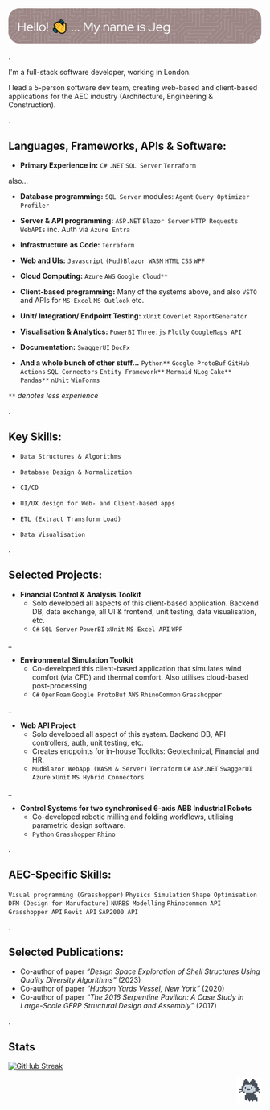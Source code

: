 <picture>
<img src="github-header-2.png"/>
</picture>

.

I'm a full-stack software developer, working in London.

I lead a 5-person software dev team, creating web-based and client-based applications for the AEC industry (Architecture, Engineering & Construction). 

.

## Languages, Frameworks, APIs & Software:

- **Primary Experience in:** `C#` `.NET` `SQL Server` `Terraform`

also...

- **Database programming:** `SQL Server` modules: `Agent` `Query Optimizer` `Profiler`

- **Server & API programming:** `ASP.NET` `Blazor Server` `HTTP Requests` `WebAPIs` inc. Auth via `Azure Entra`

- **Infrastructure as Code:** `Terraform`

- **Web and UIs:** `Javascript` `(Mud)Blazor WASM` `HTML` `CSS` `WPF` 

- **Cloud Computing:** `Azure` `AWS` `Google Cloud**`

- **Client-based programming:** Many of the systems above, and also `VSTO` and APIs for `MS Excel` `MS Outlook` etc.

- **Unit/ Integration/ Endpoint Testing:** `xUnit` `Coverlet` `ReportGenerator` 

- **Visualisation & Analytics:** `PowerBI` `Three.js` `Plotly` `GoogleMaps API`

- **Documentation:** `SwaggerUI` `DocFx` 

- **And a whole bunch of other stuff...** `Python**` `Google ProtoBuf` `GitHub Actions` `SQL Connectors` `Entity Framework**` `Mermaid` `NLog` `Cake**` `Pandas**` `nUnit` `WinForms`

`**` _denotes less experience_

.

## Key Skills:

- `Data Structures & Algorithms`

- `Database Design & Normalization`

- `CI/CD`

- `UI/UX design for Web- and Client-based apps`

- `ETL (Extract Transform Load)`

- `Data Visualisation`

.

## Selected Projects:

- **Financial Control & Analysis Toolkit**
    - Solo developed all aspects of this client-based application. Backend DB, data exchange, all UI & frontend, unit testing, data visualisation, etc.
    - `C#` `SQL Server` `PowerBI` `xUnit` `MS Excel API` `WPF`  

_
  
- **Environmental Simulation Toolkit**
    - Co-developed this client-based application that simulates wind comfort (via CFD) and thermal comfort. Also utilises cloud-based post-processing.
    - `C#` `OpenFoam` `Google ProtoBuf` `AWS` `RhinoCommon` `Grasshopper`

_

- **Web API Project**
    - Solo developed all aspect of this system. Backend DB, API controllers, auth, unit testing, etc.
    - Creates endpoints for in-house Toolkits: Geotechnical, Financial and HR.
    - `MudBlazor WebApp (WASM & Server)` `Terraform` `C#` `ASP.NET` `SwaggerUI` `Azure` `xUnit` `MS Hybrid Connectors`

_

- **Control Systems for two synchronised 6-axis ABB Industrial Robots**
    - Co-developed robotic milling and folding workflows, utilising parametric design software.
    - `Python` `Grasshopper` `Rhino`

.

## AEC-Specific Skills: 

`Visual programming (Grasshopper)` `Physics Simulation` `Shape Optimisation` `DFM (Design for Manufacture)` `NURBS Modelling` `Rhinocommon API` `Grasshopper API` `Revit API` `SAP2000 API`

.

## Selected Publications:

- Co-author of paper _“Design Space Exploration of Shell Structures Using Quality Diversity Algorithms”_ (2023)
- Co-author of paper _“Hudson Yards Vessel, New York”_ (2020)
- Co-author of paper _“The 2016 Serpentine Pavilion: A Case Study in Large-Scale GFRP Structural Design and Assembly”_ (2017)

.

## Stats
[![GitHub Streak](https://streak-stats.demolab.com/?user=JegDudley&theme=vue)](https://git.io/streak-stats)

<picture>
<img src="mona-loading-dark.gif" width="50" height="50" align="right"/>
</picture>
